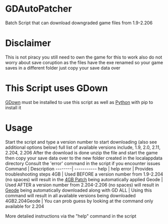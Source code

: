 # GDAutoPatcher
Batch Script that can download downgraded game files from 1.9-2.206
# Disclaimer
This is not piracy you still need to own the game for this to work also do not worry about save coruption as the files have the exe renamed so your game saves in a different folder just copy your save data over 
# This Script uses GDown
[GDown](https://github.com/wkentaro/gdown) must be installed to use this script as well as [Python](https://www.python.org) with pip to install it

# Usage
Start the script and type a version number to start downloading (also see additional options below) full list of available versions include, 1.9, 2.0, 2.11, 2.204, 2.206
After the download is done unzip the file and start the game then copy your save data over to the new folder created in the localappdata directory 
Consult the 'error' command in the script if you encounter issues 
Command | Description
--------| -----------
help | help
error | Provides troubleshooting steps
4GB | Used BEFORE a version number from 1.9-2.204 (no spaces) will result in the [4GB Patch](https://ntcore.com/4gb-patch) being automatically applied 
Geode | Used AFTER a version number from 2.204-2.206 (no spaces) will result in [Geode](https://geode-sdk.org) being automatically downloaded along with GD
ALL | Using this command will result in all available versions being downloaded
4GB2.204Geode | You can prob guess by looking at the command only available for 2.204 

More detalied instructions via the "help" command in the script 
